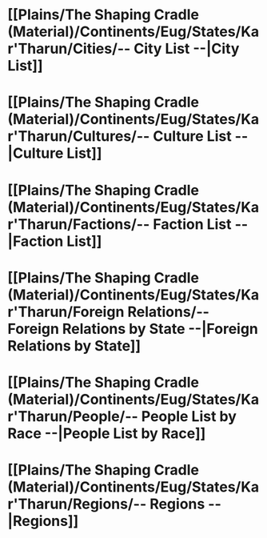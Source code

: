 # [[Plains/The Shaping Cradle (Material)/Continents/Eug/States/Kar'Tharun/Cities/-- City List --|City List]]

# [[Plains/The Shaping Cradle (Material)/Continents/Eug/States/Kar'Tharun/Cultures/-- Culture List --|Culture List]]

# [[Plains/The Shaping Cradle (Material)/Continents/Eug/States/Kar'Tharun/Factions/-- Faction List --|Faction List]]

# [[Plains/The Shaping Cradle (Material)/Continents/Eug/States/Kar'Tharun/Foreign Relations/-- Foreign Relations by State --|Foreign Relations by State]]

# [[Plains/The Shaping Cradle (Material)/Continents/Eug/States/Kar'Tharun/People/-- People List by Race --|People List by Race]]

# [[Plains/The Shaping Cradle (Material)/Continents/Eug/States/Kar'Tharun/Regions/-- Regions --|Regions]]